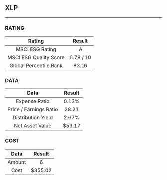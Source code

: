 ## XLP
----
### RATING

|Rating|Result|
|:----:|:---:|
|MSCI ESG Rating|A|
|MSCI ESG Quality Score|6.78 / 10|
|Global Percentile Rank|83.16|

### DATA

|Data|Result|
|:----:|:---:|
|Expense Ratio|0.13%|
|Price / Earnings Ratio|28.21|
|Distribution Yield|2.67%|
|Net Asset Value|$59.17|

### COST

|Data|Result|
|:----:|:---:|
|Amount|6|
|Cost|$355.02|
